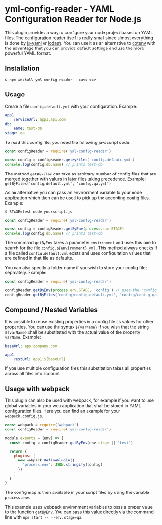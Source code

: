 # yml-config-reader - YAML Configuration Reader for Node.js

This plugin provides a way to configure your node project based on YAML files. The configuration
reader itself is really small since almost everything is done by
[js-yaml](https://github.com/nodeca/js-yaml) or [lodash](https://github.com/lodash/lodash). You can
use it as an alternative to [dotenv](https://github.com/motdotla/dotenv) with the advantage that
you can provide default settings and use the more powerful YAML format.

## Installation

```
$ npm install yml-config-reader --save-dev
```

## Usage

Create a file `config.default.yml` with your configuration. Example:

```yaml
app1:
    serviceUrl: app1.api.com
db:
    name: test-db
stage: qa
```
To read this config file, you need the following javascript code.
```javascript
const configReader = require('yml-config-reader')

const config = configReader.getByFiles('config.default.yml')
console.log(config.db.name) // prints test-db
```
The method `getByFiles` can take an arbitrary number of config files that are merged together with
values in later files taking precedence.
Example: `getByFiles('config.default.yml', 'config.qa.yml')`

As an alternative you can pass an environment variable to your node application which then can be
used to pick up the according config files. Example:
```
$ STAGE=test node yourscript.js
```
```javascript
const configReader = require('yml-config-reader')

const config = configReader.getByEnv(process.env.STAGE)
console.log(config.db.name) // prints test-db
```
The command `getByEnv` takes a parameter `environment` and uses this one to search for the file
`config.${environment}.yml`. This method always checks if a file called `config.default.yml` exists
and uses configuration values that are defined in that file as defaults.

You can also specify a folder name if you wish to store your config files separately. Example:
```javascript
const configReader = require('yml-config-reader')

configReader.getByEnv(process.env.STAGE, 'config') // uses the 'config' folder
configReader.getByFiles('config/config.default.yml', 'config/config.qa.yml')
```

## Compound / Nested Variables

It is possible to reuse existing properties in a config file as values for other properties. You
can use the syntax `${varName}` if you wish that the string `${varName}` shall be substituted with
the actual value of the property `varName`.
Example:
```yaml
baseUrl: app.company.com

app1:
    restUrl: app1.${baseUrl}
```
If you use multiple configuration files this substitution takes all properties across all files into
account.

## Usage with webpack

This plugin can also be used with webpack, for example if you want to use global variables in
your web application that shall be stored in YAML configuration files. Here you can find an example
for your `webpack.config.js`.
```javascript
const webpack = require('webpack')
const configReader = require('yml-config-reader')

module.exports = (env) => {
  const config = configReader.getByEnv(env.stage || 'test')

  return {
    plugins: [
      new webpack.DefinePlugin({
        "process.env": JSON.stringify(config)
      })
    ]
  }
}
```
The config map is then available in your script files by using the variable `process.env`.

This example uses webpack environment variables to pass a proper value to the function `getByEnv`.
You can pass this value directly via the command line with `npm start -- --env.stage=qa`.
